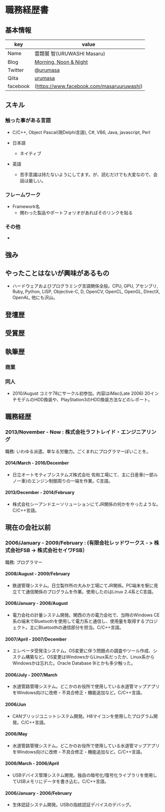 # 職務経歴書

## 基本情報

|key|value|
|---|-----|
|Name|雲類鷲 智(URUWASHI Masaru)|
|Blog|[Morning, Noon & Night](http://urumasa.hatenablog.jp)|
|Twitter|[@urumasa](https://twitter.com/urumasa)|
|Qiita|[urumasa](http://qiita.com/urumasa)|
|facebook|(https://www.facebook.com/masaruuruwashi)|

## スキル

### 触った事がある言語

- C/C++, Object Pascal(現Delphi言語), C#, VB6, Java, javascript, Perl

- 日本語
  - ネイティブ
- 英語
  - 苦手意識は持たないようにしてます。が、読むだけでも大変なので、会話は厳しい。

### フレームワーク

- Framework名
  - 関わった製品やポートフォリオがあればそのリンクを貼る

### その他

- 

## 強み

## やったことはないが興味があるもの

- ハードウェアおよびプログラミング言語関係全般。CPU, GPU, アセンブリ, Ruby, Python, LISP, Objective-C, D, OpenCV, OpenCL, OpenGL, DirectX, OpenAL, 他にも沢山。

## 登壇歴

## 受賞歴

## 執筆歴

### 商業

### 同人

- 2010/August コミケ78にサークル初参加。内容はiMac(Late 2006) 20インチモデルのHDD換装や、PlayStation3のHDD換装方法などのレポート。

## 職務経歴

### 2013/November - Now : 株式会社ラフトレイド・エンジニアリング

職務: いわゆる派遣。単なる労働力。ごくまれにプログラマーぽいことを。

#### 2014/March - 2016/December

- 日立オートモティブシステムズ株式会社 佐和工場にて、主に日産車(一部ルノー車)のエンジン制御周りの一端を作業。C言語。

#### 2013/December - 2014/February

- 株式会社シーアンドエーソリューションにてJR関係の何かをやったような。C/C++言語。

## 現在の会社以前

### 2006/January - 2009/February : (有限会社レッドワークス - > 株式会社FSB -> 株式会社セイワFSB）

職務: プログラマー

#### 2008/August - 2009/February

- 鉄道管理システム。日立製作所の大みか工場にてJR関係。PC端末を駅に見立てて通信関係のプログラムを作業。使用したのはLinux 2.4系とC言語。

#### 2008/January - 2008/August

- 電力会社の計量システム開発。関西の方の電力会社で、当時のWindows CE系の端末でBluetoothを使用して電力系と通信し、使用量を取得するプロジェクト。主にBluetoothの通信部分を担当。C/C++言語。

#### 2007/April - 2007/December

- エレベータ受発注システム。OS変更に伴う問題点の調査やツール作成、システム構築など。OS変更はWindowsからLinux系だったか、Linux系からWindowsかは忘れた。Oracle Database 9iとかも多少触った。

#### 2006/July - 2007/March

- 水道管路管理システム。どこかのお役所で使用している水道管マップアプリをWindows向けに改修・不具合修正・機能追加など。C/C++言語。

#### 2006/Jun

- CANブリッジユニットシステム開発。H8マイコンを使用したプログラム開発。C/C++言語。

#### 2006/May

- 水道管路管理システム。どこかのお役所で使用している水道管マップアプリをWindows向けに改修・不具合修正・機能追加など。C/C++言語。

#### 2006/March - 2006/April

- USBデバイス管理システム開発。独自の暗号化/復号化ライブラリを使用してUSBメモリにデータを書き込む。C/C++言語。

#### 2006/January - 2006/February

- 生体認証システム開発。USBの指紋認証デバイスのデバッグ。
